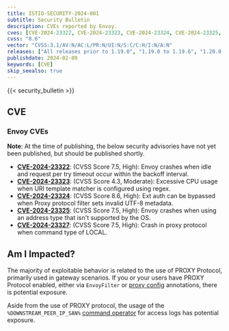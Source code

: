 ```yaml
---
title: ISTIO-SECURITY-2024-001
subtitle: Security Bulletin
description: CVEs reported by Envoy.
cves: [CVE-2024-23322, CVE-2024-23323, CVE-2024-23324, CVE-2024-23325, CVE-2024-23327]
cvss: "8.6"
vector: "CVSS:3.1/AV:N/AC:L/PR:N/UI:N/S:C/C:H/I:N/A:N"
releases: ["All releases prior to 1.19.0", "1.19.0 to 1.19.6", "1.20.0 to 1.20.2"]
publishdate: 2024-02-09
keywords: [CVE]
skip_seealso: true
---
```


{{< security_bulletin >}}

## CVE

### Envoy CVEs

**Note**: At the time of publishing, the below security advisories have not yet been published, but should be published shortly.

- __[CVE-2024-23322](https://github.com/envoyproxy/envoy/security/advisories/GHSA-6p83-mfmh-qv38)__: (CVSS Score 7.5, High): Envoy crashes when idle and request per try timeout occur within the backoff interval.
- __[CVE-2024-23323](https://github.com/envoyproxy/envoy/security/advisories/GHSA-x278-4w4x-r7ch)__: (CVSS Score 4.3, Moderate): Excessive CPU usage when URI template matcher is configured using regex.
- __[CVE-2024-23324](https://github.com/envoyproxy/envoy/security/advisories/GHSA-gq3v-vvhj-96j6)__: (CVSS Score 8.6, High): Ext auth can be bypassed when Proxy protocol filter sets invalid UTF-8 metadata.
- __[CVE-2024-23325](https://github.com/envoyproxy/envoy/security/advisories/GHSA-5m7c-mrwr-pm26)__: (CVSS Score 7.5, High): Envoy crashes when using an address type that isn't supported by the OS.
- __[CVE-2024-23327](https://github.com/envoyproxy/envoy/security/advisories/GHSA-4h5x-x9vh-m29j)__: (CVSS Score 7.5, High): Crash in proxy protocol when command type of LOCAL.

## Am I Impacted?

The majority of exploitable behavior is related to the use of PROXY Protocol, primarily used in gateway scenarios. If you or your users have PROXY Protocol enabled, either via `EnvoyFilter` or [proxy config](/docs/ops/configuration/traffic-management/network-topologies/#proxy-protocol) annotations, there is potential exposure.

Aside from the use of PROXY protocol, the usage of the `%DOWNSTREAM_PEER_IP_SAN%` [command operator](https://www.envoyproxy.io/docs/envoy/latest/configuration/observability/access_log/usage.html#command-operators) for access logs has potential exposure.
